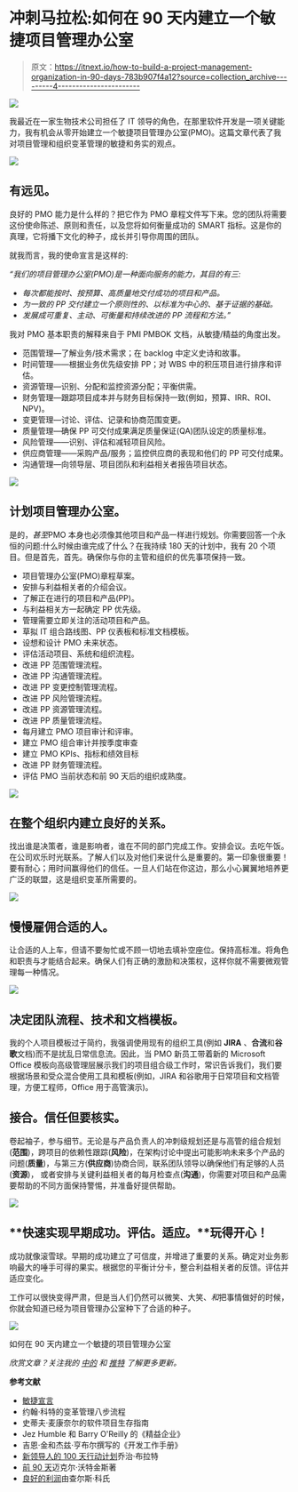 # 冲刺马拉松:如何在 90 天内建立一个敏捷项目管理办公室

> 原文：<https://itnext.io/how-to-build-a-project-management-organization-in-90-days-783b907f4a12?source=collection_archive---------4----------------------->

![](img/8d3f7a5706842109d769df19c7f24863.png)

我最近在一家生物技术公司担任了 IT 领导的角色，在那里软件开发是一项关键能力，我有机会从零开始建立一个敏捷项目管理办公室(PMO)。这篇文章代表了我对项目管理和组织变革管理的敏捷和务实的观点。

![](img/4fd7258ff8f415d62238a17496c89bb3.png)

## **有远见。**

良好的 PMO 能力是什么样的？把它作为 PMO 章程文件写下来。您的团队将需要这份使命陈述、原则和责任，以及您将如何衡量成功的 SMART 指标。这是你的真理，它将播下文化的种子，成长并引导你周围的团队。

就我而言，我的使命宣言是这样的:

*“我们的项目管理办公室(PMO)是一种面向服务的能力，其目的有三:*

*   *每次都能按时、按预算、高质量地交付成功的项目和产品。*
*   *为一致的 PP 交付建立一个原则性的、以标准为中心的、基于证据的基础。*
*   *发展成可重复、主动、可衡量和持续改进的 PP 流程和方法。”*

我对 PMO 基本职责的解释来自于 PMI PMBOK 文档，从敏捷/精益的角度出发。

*   范围管理—了解业务/技术需求；在 backlog 中定义史诗和故事。
*   时间管理——根据业务优先级安排 PP；对 WBS 中的积压项目进行排序和评估。
*   资源管理—识别、分配和监控资源分配；平衡供需。
*   财务管理—跟踪项目成本并与财务目标保持一致(例如，预算、IRR、ROI、NPV)。
*   变更管理—讨论、评估、记录和协商范围变更。
*   质量管理—确保 PP 可交付成果满足质量保证(QA)团队设定的质量标准。
*   风险管理——识别、评估和减轻项目风险。
*   供应商管理——采购产品/服务；监控供应商的表现和他们的 PP 可交付成果。
*   沟通管理—向领导层、项目团队和利益相关者报告项目状态。

![](img/171c975c7c630941bc8b4ca40ae2012e.png)

## **计划项目管理办公室。**

是的，*甚至*PMO 本身也必须像其他项目和产品一样进行规划。你需要回答一个永恒的问题:什么时候由谁完成了什么？在我持续 180 天的计划中，我有 20 个项目。但是首先，首先。确保你与你的主管和组织的优先事项保持一致。

*   项目管理办公室(PMO)章程草案。
*   安排与利益相关者的介绍会议。
*   了解正在进行的项目和产品(PP)。
*   与利益相关方一起确定 PP 优先级。
*   管理需要立即关注的活动项目和产品。
*   草拟 IT 组合路线图、PP 仪表板和标准文档模板。
*   设想和设计 PMO 未来状态。
*   评估活动项目、系统和组织流程。
*   改进 PP 范围管理流程。
*   改进 PP 沟通管理流程。
*   改进 PP 变更控制管理流程。
*   改进 PP 风险管理流程。
*   改进 PP 资源管理流程。
*   改进 PP 质量管理流程。
*   每月建立 PMO 项目审计和评审。
*   建立 PMO 组合审计并按季度审查
*   建立 PMO KPIs、指标和绩效目标
*   改进 PP 财务管理流程。
*   评估 PMO 当前状态和前 90 天后的组织成熟度。

![](img/371167d8301abc13a41be1754f2051ea.png)

## 在整个组织内建立良好的关系。

找出谁是决策者，谁是影响者，谁在不同的部门完成工作。安排会议。去吃午饭。在公司欢乐时光联系。了解人们以及对他们来说什么是重要的。第一印象很重要！要有耐心；用时间赢得他们的信任。一旦人们站在你这边，那么小心翼翼地培养更广泛的联盟，这是组织变革所需要的。

![](img/28dcd3ecda146e87f6e6cceb35c463bd.png)

## **慢慢雇佣合适的人。**

让合适的人上车，但请不要匆忙或不顾一切地去填补空座位。保持高标准。将角色和职责与才能结合起来。确保人们有正确的激励和决策权，这样你就不需要微观管理每一种情况。

![](img/cdb3735d06d28d6a694ed8e770f333b0.png)

## **决定团队流程、技术和文档模板。**

我的个人项目模板过于简约，我强调使用现有的组织工具(例如 **JIRA** 、**合流**和**谷歌**文档)而不是扰乱日常信息流。因此，当 PMO 新员工带着新的 Microsoft Office 模板向高级管理层展示我们的项目组合级工作时，常识告诉我们，我们要根据场景和受众混合使用工具和模板(例如，JIRA 和谷歌用于日常项目和文档管理，方便工程师，Office 用于高管演示)。

## **接合。信任但要核实。**

卷起袖子，参与细节。无论是与产品负责人的冲刺级规划还是与高管的组合规划(**范围**)，跨项目的依赖性跟踪(**风险**)，在架构讨论中提出可能影响未来多个产品的问题(**质量**)，与第三方(**供应商**)协商合同，联系团队领导以确保他们有足够的人员(**资源**)， 或者安排与关键利益相关者的每月检查点(**沟通**)，你需要对项目和产品需要帮助的不同方面保持警惕，并准备好提供帮助。

![](img/afb2ea902a62e827054ec70a2a0386f6.png)

## **快速实现早期成功。评估。适应。**玩得开心！

成功就像滚雪球。早期的成功建立了可信度，并增进了重要的关系。确定对业务影响最大的唾手可得的果实。根据您的平衡计分卡，整合利益相关者的反馈。评估并适应变化。

工作可以很快变得严肃，但是当人们仍然可以微笑、大笑、*和*把事情做好的时候，你就会知道已经为项目管理办公室种下了合适的种子。

![](img/f1ccaae7de6a7b90d973c79303d804af.png)

如何在 90 天内建立一个敏捷的项目管理办公室

*欣赏文章？关注我的* [*中的*](https://medium.com/@bishr_tabbaa) *和* [*推特*](https://twitter.com/bishr_tabbaa) *了解更多更新。*

**参考文献**

*   [敏捷宣言](http://agilemanifesto.org/)
*   约翰·科特的变革管理八步流程
*   史蒂夫·麦康奈尔的软件项目生存指南
*   Jez Humble 和 Barry O'Reilly 的《精益企业》
*   吉恩·金和杰兹·亨布尔撰写的《开发工作手册》
*   [新领导人的 100 天行动计划](https://www.amazon.com/New-Leaders-100-Day-Action-Plan/dp/1118097548)乔治·布拉特
*   [前 90 天](https://www.amazon.com/First-Days-Updated-Expanded-Strategies-ebook/dp/B00B6U63ZE)迈克尔·沃特金斯著
*   [良好的利润](https://www.amazon.com/Good-Profit-Creating-Successful-Companies-ebook/dp/B00TWEMGE8)由查尔斯·科氏